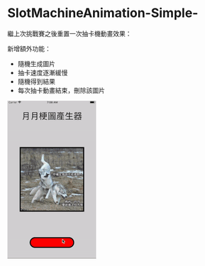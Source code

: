 # SlotMachineAnimation-Simple-

繼上次挑戰賽之後重置一次抽卡機動畫效果：

新增額外功能：

* 隨機生成圖片
* 抽卡速度逐漸緩慢
* 隨機得到結果
* 每次抽卡動畫結束，刪除該圖片

![image](https://github.com/JeremyXue77/SlotMachineAnimation-Simple-/blob/master/slotMachineAnimation.gif)
